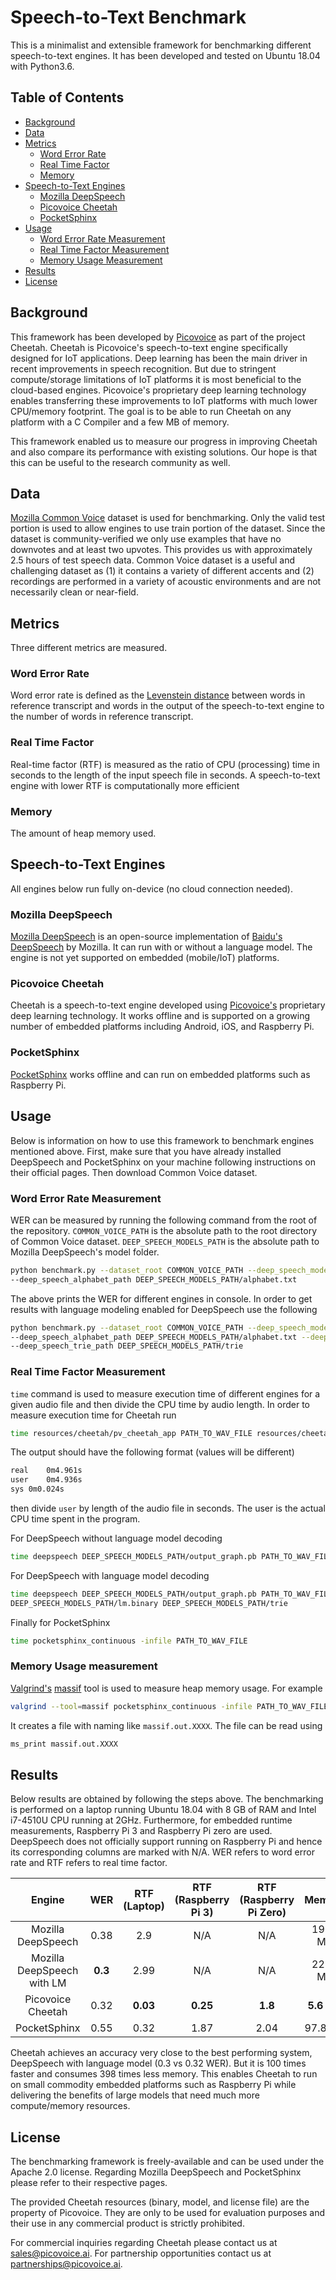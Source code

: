 # Speech-to-Text Benchmark

This is a minimalist and extensible framework for benchmarking different speech-to-text
engines. It has been developed and tested on Ubuntu 18.04 with Python3.6.

## Table of Contents

* [Background](#background)
* [Data](#data)
* [Metrics](#metrics)
    * [Word Error Rate](#word-error-rate)
    * [Real Time Factor](#real-time-factor)
    * [Memory](#memory)
* [Speech-to-Text Engines](#speech-to-text-engines)
    * [Mozilla DeepSpeech](#mozilla-deepspeech)
    * [Picovoice Cheetah](#picovoice-cheetah)
    * [PocketSphinx](#pocketsphinx)
* [Usage](#usage)
    * [Word Error Rate Measurement](#word-error-rate-measurement)
    * [Real Time Factor Measurement](#real-time-factor-measurement)
    * [Memory Usage Measurement](#memory-usage-measurement)
* [Results](#results)
* [License](#license)

## Background

This framework has been developed by [Picovoice](http://picovoice.ai/) as part of the project
Cheetah. Cheetah is Picovoice's speech-to-text engine specifically designed for IoT applications.
Deep learning has been the main driver in recent improvements in speech recognition. But due to
stringent compute/storage limitations of IoT platforms it is most beneficial to
the cloud-based engines. Picovoice's proprietary deep learning technology enables transferring
these improvements to IoT platforms with much lower CPU/memory footprint. The goal is to be able
to run Cheetah on any platform with a C Compiler and a few MB of memory.

This framework enabled us to measure our progress in improving Cheetah and also compare its performance
with existing solutions. Our hope is that this can be useful to the research community as well.

## Data

[Mozilla Common Voice](https://voice.mozilla.org/en) dataset is used for benchmarking.
Only the valid test portion is used to allow engines to use train portion of the dataset.
Since the dataset is community-verified we only
use examples that have no downvotes and at least two upvotes. This provides us with approximately
2.5 hours of test speech data. Common Voice dataset is a useful and challenging dataset
as (1) it contains a variety of different accents and (2) recordings are performed in a variety of
acoustic environments and are not necessarily clean or near-field.

## Metrics

Three different metrics are measured.

### Word Error Rate

Word error rate is defined as the [Levenstein distance](https://en.wikipedia.org/wiki/Levenshtein_distance)
between words in reference transcript and words in the output of the speech-to-text engine to the number of
words in reference transcript.

### Real Time Factor

Real-time factor (RTF) is measured as the ratio of CPU (processing) time in seconds to the length
of the input speech file in seconds. A speech-to-text engine with lower RTF is computationally more efficient

### Memory

The amount of heap memory used.

## Speech-to-Text Engines

All engines below run fully on-device (no cloud connection needed).

### Mozilla DeepSpeech

[Mozilla DeepSpeech](https://github.com/mozilla/DeepSpeech) is an open-source implementation of
[Baidu's DeepSpeech](https://arxiv.org/abs/1412.5567) by Mozilla. It can run with or without a language model.
The engine is not yet supported on embedded (mobile/IoT) platforms.

### Picovoice Cheetah

Cheetah is a speech-to-text engine developed using [Picovoice's](http://picovoice.ai/) proprietary deep learning
technology. It works offline and is supported on a growing number of embedded platforms including 
Android, iOS, and Raspberry Pi.

### PocketSphinx

[PocketSphinx](https://github.com/cmusphinx/pocketsphinx) works offline and can run on embedded platforms
such as Raspberry Pi.

## Usage

Below is information on how to use this framework to benchmark engines mentioned above. First, make sure that
you have already installed DeepSpeech and PocketSphinx on your machine following instructions on their
official pages. Then download Common Voice dataset.

### Word Error Rate Measurement

WER can be measured by running the following command from the root of the repository.
`COMMON_VOICE_PATH` is the absolute path to the root directory of Common Voice
dataset. `DEEP_SPEECH_MODELS_PATH` is the absolute path to Mozilla DeepSpeech's model folder.

```bash
python benchmark.py --dataset_root COMMON_VOICE_PATH --deep_speech_model_path DEEP_SPEECH_MODELS_PATH/output_graph.pb \
--deep_speech_alphabet_path DEEP_SPEECH_MODELS_PATH/alphabet.txt
```

The above prints the WER for different engines in console. In order to get results with language 
modeling enabled for DeepSpeech use the following

```bash
python benchmark.py --dataset_root COMMON_VOICE_PATH --deep_speech_model_path DEEP_SPEECH_MODELS_PATH/output_graph.pb \
--deep_speech_alphabet_path DEEP_SPEECH_MODELS_PATH/alphabet.txt --deep_speech_language_model_path DEEP_SPEECH_MODELS_PATH/lm.binary \
--deep_speech_trie_path DEEP_SPEECH_MODELS_PATH/trie
```

### Real Time Factor Measurement

`time` command is used to measure execution time of different engines for a given audio file and then divide
the CPU time by audio length. In order to measure execution time for Cheetah run

```bash
time resources/cheetah/pv_cheetah_app PATH_TO_WAV_FILE resources/cheetah/cheetah_params.pv resources/cheetah/cheetah_linux_eval.lic
```

The output should have the following format (values will be different)

```bash
real	0m4.961s
user	0m4.936s
sys	0m0.024s
```

then divide `user` by length of the audio file in seconds. The user is the actual CPU time spent in the program.

For DeepSpeech without language model decoding

```bash
time deepspeech DEEP_SPEECH_MODELS_PATH/output_graph.pb PATH_TO_WAV_FILE DEEP_SPEECH_MODELS_PATH/alphabet.txt
```

For DeepSpeech with language model decoding

```bash
time deepspeech DEEP_SPEECH_MODELS_PATH/output_graph.pb PATH_TO_WAV_FILE DEEP_SPEECH_MODELS_PATH/alphabet.txt \
DEEP_SPEECH_MODELS_PATH/lm.binary DEEP_SPEECH_MODELS_PATH/trie
```

Finally for PocketSphinx

```bash
time pocketsphinx_continuous -infile PATH_TO_WAV_FILE
```

### Memory Usage measurement

[Valgrind's](http://valgrind.org/) [massif](http://valgrind.org/docs/manual/ms-manual.html)
tool is used to measure heap memory usage. For example

```bash
valgrind --tool=massif pocketsphinx_continuous -infile PATH_TO_WAV_FILE
```

It creates a file with naming like `massif.out.XXXX`. The file can be read using

```bash
ms_print massif.out.XXXX
```

## Results

Below results are obtained by following the steps above. The benchmarking is performed on a laptop running
Ubuntu 18.04 with 8 GB of RAM and Intel i7-4510U CPU running at 2GHz. Furthermore, for embedded
runtime measurements, Raspberry  Pi 3 and Raspberry Pi zero are used. DeepSpeech does not officially
support running on Raspberry Pi and hence its corresponding columns are marked with N/A. WER refers to
word error rate and RTF refers to real time factor.

| Engine | WER | RTF (Laptop) | RTF (Raspberry Pi 3) | RTF (Raspberry Pi Zero) | Memory |
:---:|:---:|:---:|:---:|:---:|:---:
Mozilla DeepSpeech | 0.38 | 2.9  | N/A | N/A | 1966 MB
Mozilla DeepSpeech with LM | **0.3** | 2.99 | N/A | N/A | 2230 MB
Picovoice Cheetah | 0.32 | **0.03** | **0.25** | **1.8** | **5.6 MB** |
PocketSphinx | 0.55 | 0.32 | 1.87 | 2.04 | 97.8 MB |

Cheetah achieves an accuracy very close to the best performing system, DeepSpeech with language model (0.3 vs 0.32 WER).
But it is 100 times faster and consumes 398 times less memory. This enables Cheetah to run on small commodity
embedded platforms such as Raspberry Pi while delivering the benefits of large models that need much more
compute/memory resources.

## License

The benchmarking framework is freely-available and can be used under the Apache 2.0 license. Regarding Mozilla DeepSpeech
and PocketSphinx please refer to their respective pages.

The provided Cheetah resources (binary, model, and license file) are the property of Picovoice. They are
only to be used for evaluation purposes and their use in any commercial product is strictly prohibited.

For commercial inquiries regarding Cheetah please contact us at sales@picovoice.ai. For
partnership opportunities contact us at partnerships@picovoice.ai.

